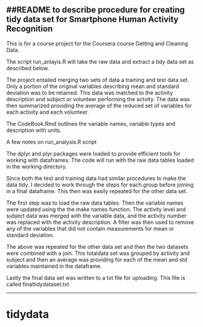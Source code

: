 
##README to describe procedure for creating tidy data set for Smartphone Human Activity Recognition
---
This is for a course project for the Coursera course Getting and Cleaning Data.

The script run_anlayis.R will take the raw data and extract a tidy data set as described below.

The project entailed merging two sets of data a training and test data set.  Only a portion of the original variables describing mean and standard deviation was to be retained.  This data was matched to the activity description and subject or volunteer performing the actvity.  The data was then summarized providing the average of the reduced set of variables for each activity and each volunteer.

The CodeBook.Rmd outlines the variable names, variable types and description with units.

A few notes on run_analysis.R script

The dplyr and plyr packages were loaded to provide efficient tools for working with dataframes. The code will run with the raw data tables loaded in the working directory.

Since both the test and training data had similar procedures to make the data tidy.  I decided to work through the steps for each group before joining in a final dataframe. This then was easily repeated for the other data set.

The first step was to load the raw data tables. Then the variable names were updated using the the make names function. The activity level and subject data was merged with the variable data, and the activity number was replaced with the activity description. A filter was then used to remove any of the variables that did not contain measurements for mean or standard deviation.

The above was repeated for the other data set and then the two datasets were combined with a join.  This totaldata set was grouped by activity and subject and then an average was providing for each of the mean and std variables maintained in the dataframe.

Lastly the final data set was written to a txt file for uploading. This file is called finaltidydataset.txt

---











# tidydata
